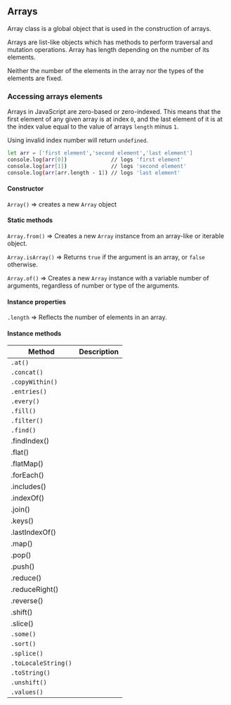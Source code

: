 ## Arrays

Array class is a global object that is used in the construction of arrays.

Arrays are list-like objects which has methods to perform traversal and mutation operations.
Array has length depending on the number of its elements.

Neither the number of the elements in the array nor the types of the elements are fixed.

### Accessing arrays elements

Arrays in JavaScript are zero-based or zero-indexed.
This means that the first element of any given array is at index `0`, and the last element of it is at the index value equal to the value of arrays `length` minus `1`.

Using invalid index number will return `undefined`.

```sh
let arr = ['first element','second element','last element']
console.log(arr[0])              // logs 'first element'
console.log(arr[1])              // logs 'second element'
console.log(arr[arr.length - 1]) // logs 'last element'
```

#### Constructor

`Array()` => creates a new `Array` object

#### Static methods

`Array.from()` => Creates a new `Array` instance from an array-like or iterable object.

`Array.isArray()` => Returns `true` if the argument is an array, or `false` otherwise.

`Array.of()` => Creates a new `Array` instance with a variable number of arguments, regardless of number or type of the arguments.

#### Instance properties

`.length` => Reflects the number of elements in an array.

#### Instance methods

| Method              | Description |
| ------------------- | ----------- |
| `.at()`             |             |
| `.concat()`         |             |
| `.copyWithin()`     |             |
| `.entries()`        |             |
| `.every()`          |             |
| `.fill()`           |             |
| `.filter()`         |             |
| `.find()`           |             |
| .findIndex()        |             |
| .flat()             |             |
| .flatMap()          |             |
| .forEach()          |             |
| .includes()         |             |
| .indexOf()          |             |
| .join()             |             |
| .keys()             |             |
| .lastIndexOf()      |             |
| .map()              |             |
| .pop()              |             |
| .push()             |             |
| .reduce()           |             |
| .reduceRight()      |             |
| .reverse()          |             |
| .shift()            |             |
| .slice()            |             |
| `.some()`           |             |
| `.sort()`           |             |
| `.splice()`         |             |
| `.toLocaleString()` |             |
| `.toString()`       |             |
| `.unshift()`        |             |
| `.values()`         |             |
